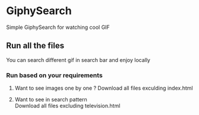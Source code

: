 # GiphySearch
Simple GiphySearch for watching cool GIF 

## Run all the files 
You can search different gif in search bar and enjoy locally

### Run based on your requirements 
1. Want to see images one by one ?
   Download all files exculding index.html

2. Want to see in search pattern  
   Download all files excluding television.html